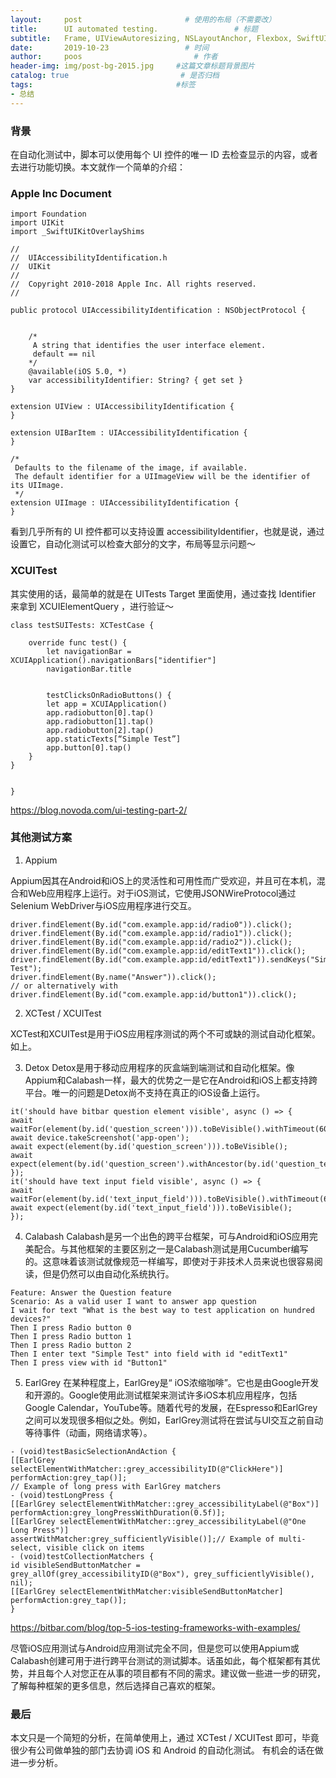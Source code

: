 ```yaml
---
layout:     post                       # 使用的布局（不需要改）
title:      UI automated testing.                 # 标题
subtitle:   Frame, UIViewAutoresizing, NSLayoutAnchor, Flexbox, SwiftUI, FlutterUI, VFL            #副标题
date:       2019-10-23                 # 时间
author:     poos                         # 作者
header-img: img/post-bg-2015.jpg     #这篇文章标题背景图片
catalog: true                         # 是否归档
tags:                                #标签
- 总结
---
```


### 背景

在自动化测试中，脚本可以使用每个 UI 控件的唯一 ID 去检查显示的内容，或者去进行功能切换。本文就作一个简单的介绍：

### Apple Inc Document

```
import Foundation
import UIKit
import _SwiftUIKitOverlayShims

//
//  UIAccessibilityIdentification.h
//  UIKit
//
//  Copyright 2010-2018 Apple Inc. All rights reserved.
//

public protocol UIAccessibilityIdentification : NSObjectProtocol {


    /*
     A string that identifies the user interface element.
     default == nil
    */
    @available(iOS 5.0, *)
    var accessibilityIdentifier: String? { get set }
}

extension UIView : UIAccessibilityIdentification {
}

extension UIBarItem : UIAccessibilityIdentification {
}

/*
 Defaults to the filename of the image, if available.
 The default identifier for a UIImageView will be the identifier of its UIImage.
 */
extension UIImage : UIAccessibilityIdentification {
}

```

看到几乎所有的 UI 控件都可以支持设置 accessibilityIdentifier，也就是说，通过设置它，自动化测试可以检查大部分的文字，布局等显示问题～


### XCUITest

其实使用的话，最简单的就是在 UITests Target 里面使用，通过查找 Identifier 来拿到 XCUIElementQuery ，进行验证～

```
class testSUITests: XCTestCase {

    override func test() {
        let navigationBar = XCUIApplication().navigationBars["identifier"]
        navigationBar.title


        testClicksOnRadioButtons() {
        let app = XCUIApplication()
        app.radiobutton[0].tap()
        app.radiobutton[1].tap()
        app.radiobutton[2].tap()
        app.staticTexts[“Simple Test”]
        app.button[0].tap()
    }
}


}

```

https://blog.novoda.com/ui-testing-part-2/


### 其他测试方案

1. Appium

Appium因其在Android和iOS上的灵活性和可用性而广受欢迎，并且可在本机，混合和Web应用程序上运行。对于iOS测试，它使用JSONWireProtocol通过Selenium WebDriver与iOS应用程序进行交互。

```
driver.findElement(By.id("com.example.app:id/radio0")).click();
driver.findElement(By.id("com.example.app:id/radio1")).click();
driver.findElement(By.id("com.example.app:id/radio2")).click();
driver.findElement(By.id("com.example.app:id/editText1")).click();
driver.findElement(By.id("com.example.app:id/editText1")).sendKeys("Simple Test");
driver.findElement(By.name("Answer")).click();
// or alternatively with
driver.findElement(By.id("com.example.app:id/button1")).click();
```

2. XCTest / XCUITest

XCTest和XCUITest是用于iOS应用程序测试的两个不可或缺的测试自动化框架。如上。

3. Detox
Detox是用于移动应用程序的灰盒端到端测试和自动化框架。像Appium和Calabash一样，最大的优势之一是它在Android和iOS上都支持跨平台。唯一的问题是Detox尚不支持在真正的iOS设备上运行。

```
it('should have bitbar question element visible', async () => {
await waitFor(element(by.id('question_screen'))).toBeVisible().withTimeout(6000);
await device.takeScreenshot('app-open');
await expect(element(by.id('question_screen'))).toBeVisible();
await expect(element(by.id('question_screen').withAncestor(by.id('question_text'))));
});
it('should have text input field visible', async () => {
await waitFor(element(by.id('text_input_field'))).toBeVisible().withTimeout(6000);
await expect(element(by.id('text_input_field'))).toBeVisible();
});
```

4. Calabash
Calabash是另一个出色的跨平台框架，可与Android和iOS应用完美配合。与其他框架的主要区别之一是Calabash测试是用Cucumber编写的。这意味着该测试就像规范一样编写，即使对于非技术人员来说也很容易阅读，但是仍然可以由自动化系统执行。

```
Feature: Answer the Question feature
Scenario: As a valid user I want to answer app question
I wait for text "What is the best way to test application on hundred devices?"
Then I press Radio button 0
Then I press Radio button 1
Then I press Radio button 2
Then I enter text "Simple Test" into field with id "editText1"
Then I press view with id "Button1"
```

5. EarlGrey
在某种程度上，EarlGrey是“ iOS浓缩咖啡”。它也是由Google开发和开源的。Google使用此测试框架来测试许多iOS本机应用程序，包括Google Calendar，YouTube等。随着代号的发展，在Espresso和EarlGrey之间可以发现很多相似之处。例如，EarlGrey测试将在尝试与UI交互之前自动等待事件（动画，网络请求等）。

```
- (void)testBasicSelectionAndAction {
[[EarlGrey selectElementWithMatcher::grey_accessibilityID(@"ClickHere")]
performAction:grey_tap()];
// Example of long press with EarlGrey matchers
- (void)testLongPress {
[[EarlGrey selectElementWithMatcher::grey_accessibilityLabel(@"Box")]
performAction:grey_longPressWithDuration(0.5f)];
[[EarlGrey selectElementWithMatcher::grey_accessibilityLabel(@"One Long Press")]
assertWithMatcher:grey_sufficientlyVisible()];// Example of multi-select, visible click on items
- (void)testCollectionMatchers {
id visibleSendButtonMatcher =
grey_allOf(grey_accessibilityID(@"Box"), grey_sufficientlyVisible(), nil);
[[EarlGrey selectElementWithMatcher:visibleSendButtonMatcher]
performAction:grey_tap()];
}
```


https://bitbar.com/blog/top-5-ios-testing-frameworks-with-examples/

尽管iOS应用测试与Android应用测试完全不同，但是您可以使用Appium或Calabash创建可用于进行跨平台测试的测试脚本。话虽如此，每个框架都有其优势，并且每个人对您正在从事的项目都有不同的需求。建议做一些进一步的研究，了解每种框架的更多信息，然后选择自己喜欢的框架。

### 最后

本文只是一个简短的分析，在简单使用上，通过 XCTest / XCUITest 即可，毕竟很少有公司做单独的部门去协调 iOS 和 Android 的自动化测试。
有机会的话在做进一步分析。
